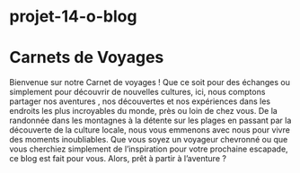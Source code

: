 # projet-14-o-blog
# Carnets de Voyages



Bienvenue sur notre Carnet de voyages ! Que ce soit pour des échanges ou simplement pour découvrir de nouvelles cultures, ici, nous comptons partager nos aventures , nos découvertes et nos expériences dans les endroits les plus incroyables du monde, près ou loin de chez vous.
De la randonnée dans les montagnes à la détente sur les plages en passant par la découverte de la culture locale, nous vous emmenons avec nous pour vivre des moments inoubliables. Que vous soyez un voyageur chevronné ou que vous cherchiez simplement de l’inspiration pour votre prochaine escapade, ce blog est fait pour vous. Alors, prêt à partir à l’aventure ?
